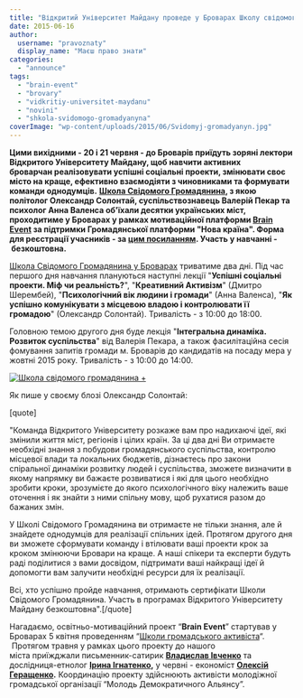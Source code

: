 ```yaml
---
title: "Відкритий Університет Майдану проведе у Броварах Школу свідомого громадянина"
date: 2015-06-16
author: 
  username: "pravoznaty"
  display_name: "Маєш право знати"
categories: 
  - "announce"
tags: 
  - "brain-event"
  - "brovary"
  - "vidkritiy-universitet-maydanu"
  - "novini"
  - "shkola-svidomogo-gromadyanyna"
coverImage: "wp-content/uploads/2015/06/Svidomyj-gromadyanyn.jpg"
---
```


**Цими вихідними - 20 і 21 червня - до Броварів приїдуть зоряні лектори Відкритого Університету Майдану, щоб навчити активних броварчан реалізовувати успішні соціальні проекти, змінювати своє місто на краще, ефективно взаємодіяти з чиновниками та формувати команди однодумців.** **[Школа Свідомого Громадянина](https://vum.org.ua/program-1/), з якою політолог Олександр Солонтай, суспільствознавець Валерій Пекар та психолог Анна Валенса об'їхали десятки українських міст, проходитиме у Броварах у рамках мотиваційної платформи [Brain Event](https://www.facebook.com/pages/BrainEvent-%D0%B2%D1%96%D0%B4-%D0%BC%D0%BE%D1%82%D0%B8%D0%B2%D0%B0%D1%86%D1%96%D1%97-%D0%B4%D0%BE-%D0%B4%D1%96%D0%B9/777369002377934) за підтримки Громадянської платформи "Нова країна". Форма для реєстрації учасників - за [цим посиланням](https://docs.google.com/forms/d/1ixbzOYhSL3T_opQhrPeOt7XMeGj0yRLuKt5BjXZE9Js/viewform?c=0&w=1). Участь у навчанні - безкоштовна.**

[Школа Свідомого Громадянина у Броварах](https://www.facebook.com/events/929721297090128/) триватиме два дні. Під час першого дня навчання плануються наступні лекції "**Успішні соціальні проекти. Міф чи реальність?**", "**Креативний Активізм**" (Дмитро Шерембей), "**Психологічний вік людини і громади**" (Анна Валенса), "**Як успішно комунікувати з місцевою владою і контролювати її громадою**" (Олександр Солонтай). Тривалість - з 10:00 до 18:00.

Головною темою другого дня буде лекція "**Інтегральна динаміка. Розвиток суспільства**" від Валерія Пекара, а також фасилітаційна сесія фомування запитів громади м. Броварів до кандидатів на посаду мера у жовтні 2015 року. Тривалість - з 10:00 до 14:00.

[![Школа свідомого громадянина +](https://mpz.brovary.org/wp-content/uploads/2015/06/SHkola-svidomogo-gromadyanyna-.jpg)](https://mpz.brovary.org/wp-content/uploads/2015/06/SHkola-svidomogo-gromadyanyna-.jpg)

Як пише у своєму блозі Олександр Солонтай:

\[quote\]

"Команда Відкритого Університету розкаже вам про надихаючі ідеї, які змінили життя міст, регіонів і цілих країн. За ці два дні Ви отримаєте необхідні знання з побудови громадянського суспільства, контролю місцевої влади та локальних бюджетів, дізнаєтесь про закони спіральної динаміки розвитку людей і суспільства, зможете визначити в якому напрямку ви бажаєте розвиватися і які для цього необхідно зробити кроки, зрозумієте до якого психологічного віку належить ваше оточення і як знайти з ними спільну мову, щоб рухатися разом до бажаних змін.

У Школі Свідомого Громадянина ви отримаєте не тільки знання, але й знайдете однодумців для реалізації спільних ідей. Протягом другого дня ви зможете сформувати команду і втілювати ваші проекти крок за кроком змінюючи Бровари на краще. А наші спікери та експерти будуть раді поділитися з вами досвідом, підтримати ваші найкращі ідеї й допомогти вам залучити необхідні ресурси для їх реалізації.

Всі, хто успішно пройде навчання, отримають сертифікати Школи Свідомого Громадянина. Участь в програмах Відкритого Університету Майдану безкоштовна".\[/quote\]

Нагадаємо, освітньо-мотиваційний проект “**Brain Event**” стартував у Броварах 5 квітня проведенням “[Школи громадського активіста](https://mpz.brovary.org/aktivistam-rozpovili-pro-vnutrishnyu-kuhnyu-vladi-ta-navchili-perchiti-zapitami-zvernennyami-ta-protestami/)“.  Протягом травня у рамках цього проекту до нашого міста приїжджали письменник-сатирик **[Владислав Івченко](https://mpz.brovary.org/pismennik-satirik-vladislav-ivchenko-vidkriv-sezon-literaturnih-zustrichey-u-brovarah/)** та дослідниця-етнолог **[Ірина Ігнатенко](https://mpz.brovary.org/brain-event-nabiraye-obertiv-u-brovarah-prezentuvali-vidverte-doslidzhennya-pro-ukrayinskih-zhinok/),** у червні - економіст **[Олексій Геращенко](https://mpz.brovary.org/lyshe-sekunda-oleksij-gerashhenko-rozpovist-u-brovarah-pro-samotnist-lyudyny-u-velykomu-misti/).** Координацію проекту здійснюють активісти молодіжної громадської організації “Молодь Демократичного Альянсу”.
